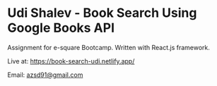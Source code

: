 # Udi Shalev - Book Search Using Google Books API

Assignment for e-square Bootcamp.
Written with React.js framework.

Live at:
https://book-search-udi.netlify.app/

Email:
azsd91@gmail.com
